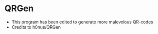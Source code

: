 # QRGen

- This program has been edited to generate more malevolous QR-codes
- Credits to h0nus/QRGen